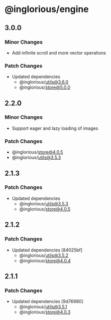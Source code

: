 # @inglorious/engine

## 3.0.0

### Minor Changes

- Add infinite scroll and more vector operations

### Patch Changes

- Updated dependencies
  - @inglorious/utils@3.6.0
  - @inglorious/store@5.0.0

## 2.2.0

### Minor Changes

- Support eager and lazy loading of images

### Patch Changes

- @inglorious/store@4.0.5
- @inglorious/utils@3.5.3

## 2.1.3

### Patch Changes

- Updated dependencies
  - @inglorious/utils@3.5.3
  - @inglorious/store@4.0.5

## 2.1.2

### Patch Changes

- Updated dependencies [84025bf]
  - @inglorious/utils@3.5.2
  - @inglorious/store@4.0.4

## 2.1.1

### Patch Changes

- Updated dependencies [9d76980]
  - @inglorious/utils@3.5.1
  - @inglorious/store@4.0.3

